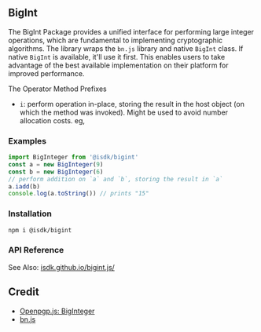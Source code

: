 ## BigInt

The BigInt Package provides a unified interface for performing large integer operations, which are fundamental to implementing cryptographic algorithms. The library wraps the `bn.js` library and native `BigInt` class. If native `BigInt` is available, it'll use it first. This enables users to take advantage of the best available implementation on their platform for improved performance.

The Operator Method Prefixes

* `i`: perform operation in-place, storing the result in the host object (on which the method was invoked). Might be used to avoid number allocation costs. eg,

### Examples

```typescript
import BigInteger from '@isdk/bigint'
const a = new BigInteger(9)
const b = new BigInteger(6)
// perform addition on `a` and `b`, storing the result in `a`
a.iadd(b)
console.log(a.toString()) // prints "15"
```

### Installation

```bash
npm i @isdk/bigint
```

### API Reference

See Also: [isdk.github.io/bigint.js/](https://isdk.github.io/bigint.js/)

## Credit

- [Openpgp.js: BigInteger](https://github.com/openpgpjs/openpgpjs/tree/main/src/biginteger)
- [bn.js](https://github.com/indutny/bn.js)

